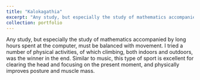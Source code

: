 ```yaml
---
title: "Kalokagathia"
excerpt: "Any study, but especially the study of mathematics accompanied by long hours spent at the computer, must be balanced with movement. I tried a number of physical activities, of which climbing, both indoors and outdoors, was the winner in the end. Similar to music, this type of sport is excellent for clearing the head and focusing on the present moment, and physically improves posture and muscle mass."
collection: portfolio
---
```


Any study, but especially the study of mathematics accompanied by long hours spent at the computer, must be balanced with movement. I tried a number of physical activities, of which climbing, both indoors and outdoors, was the winner in the end. Similar to music, this type of sport is excellent for clearing the head and focusing on the present moment, and physically improves posture and muscle mass.

